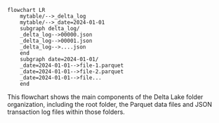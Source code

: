 ```mermaid
flowchart LR
    mytable/-->_delta_log
    mytable/-->_date=2024-01-01
    subgraph delta_log/
    _delta_log-->00000.json
    _delta_log-->00001.json
    _delta_log-->....json
    end
    subgraph date=2024-01-01/
    _date=2024-01-01-->file-1.parquet
    _date=2024-01-01-->file-2.parquet
    _date=2024-01-01-->file...
    end
```
This flowchart shows the main components of the Delta Lake folder organization, including the root folder, the Parquet data files and JSON transaction log files within those folders.